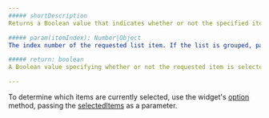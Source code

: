 ```yaml
---
##### shortDescription
Returns a Boolean value that indicates whether or not the specified item is selected.

##### param(itemIndex): Number|Object
The index number of the requested list item. If the list is grouped, pass an object with the required group and item indexes, e.g., { group: 0, item: 0 }.

##### return: boolean
A Boolean value specifying whether or not the requested item is selected.

---
```

To determine which items are currently selected, use the widget's [option](/api-reference/10%20UI%20Widgets/Component/3%20Methods/option(optionName).md '/Documentation/ApiReference/UI_Widgets/dxList/Methods/#optionoptionName') method, passing the [selectedItems](/api-reference/10%20UI%20Widgets/CollectionWidget/1%20Configuration/selectedItems.md '/Documentation/ApiReference/UI_Widgets/dxList/Configuration/#selectedItems') as a parameter.